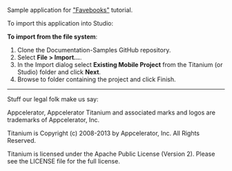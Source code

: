 Sample application for ["Favebooks"](http://docs.appcelerator.com/titanium/latest/#!/guide/Creating_Your_First_Titanium_Apps) tutorial. 

To import this application into Studio:

**To import from the file system**:
1. Clone the Documentation-Samples GitHub repository.
2. Select **File > Import...**.
3. In the Import dialog select **Existing Mobile Project** from the Titanium (or Studio) folder and click **Next**.
4. Browse to folder containing the project and click Finish.

----------------------------------
Stuff our legal folk make us say:

Appcelerator, Appcelerator Titanium and associated marks and logos are 
trademarks of Appcelerator, Inc. 

Titanium is Copyright (c) 2008-2013 by Appcelerator, Inc. All Rights Reserved.

Titanium is licensed under the Apache Public License (Version 2). Please
see the LICENSE file for the full license.

